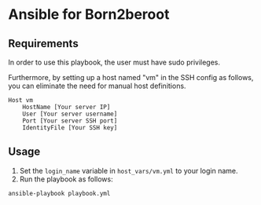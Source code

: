 # Ansible for Born2beroot
## Requirements
In order to use this playbook, the user must have sudo privileges.

Furthermore, by setting up a host named "vm" in the SSH config as follows, 
you can eliminate the need for manual host definitions.
```
Host vm
    HostName [Your server IP]
    User [Your server username]
    Port [Your server SSH port]
    IdentityFile [Your SSH key]
```

## Usage
1. Set the `login_name` variable in `host_vars/vm.yml` to your login name.
2. Run the playbook as follows:
```
ansible-playbook playbook.yml
```

